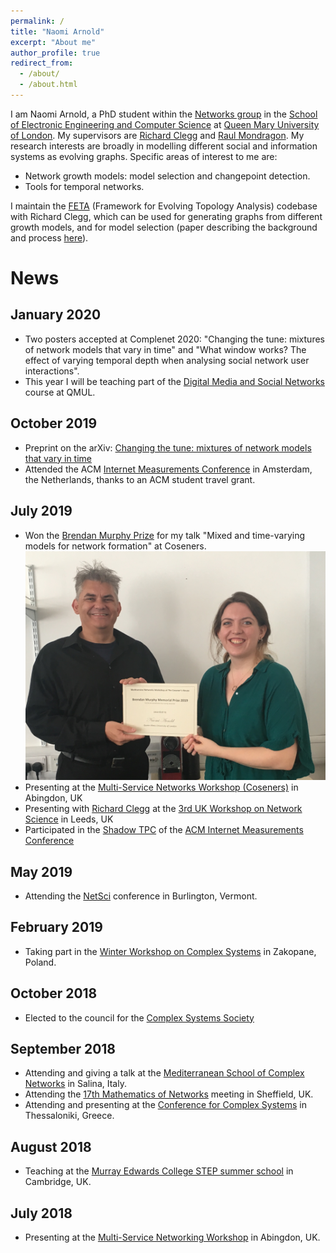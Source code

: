 ```yaml
---
permalink: /
title: "Naomi Arnold"
excerpt: "About me"
author_profile: true
redirect_from:
  - /about/
  - /about.html
---
```


I am Naomi Arnold, a PhD student within the [Networks group](https://www.eecs.qmul.ac.uk/research/view/networks) in the [School of Electronic Engineering and Computer Science](https://www.eecs.qmul.ac.uk/) at [Queen Mary University of London](https://www.qmul.ac.uk/). My supervisors are [Richard Clegg](https://www.richardclegg.org) and [Raul Mondragon](https://www.eecs.qmul.ac.uk/~raul/Rauls_page.html). My research interests are broadly in modelling different social and information systems as evolving graphs. Specific areas of interest to me are:
* Network growth models: model selection and changepoint detection.
* Tools for temporal networks.

I maintain the [FETA](https://github.com/narnolddd/FETA3) (Framework for Evolving Topology Analysis) codebase with Richard Clegg, which can be used for generating graphs from different growth models, and for model selection (paper describing the background and process [here](https://arxiv.org/abs/1909.13253)).

# News

## January 2020
* Two posters accepted at Complenet 2020: "Changing the tune: mixtures of network models that vary in time" and "What window works? The effect of varying temporal depth when analysing social network user interactions".
* This year I will be teaching part of the [Digital Media and Social Networks](https://narnolddd.github.io/teaching/dmsn2020) course at QMUL.

## October 2019
* Preprint on the arXiv: [Changing the tune: mixtures of network models that vary in time](https://arxiv.org/abs/1909.13253)
* Attended the ACM [Internet Measurements Conference](https://conferences.sigcomm.org/imc/2019/) in Amsterdam, the Netherlands, thanks to an ACM student travel grant.

## July 2019

* Won the [Brendan Murphy Prize](http://coseners.net/history/brendan-murphy-prize/) for my talk "Mixed and time-varying models for network formation" at Coseners.
![alt-text](images/brendan_murphy.jpg "Brendan Murphy Prize")
* Presenting at the [Multi-Service Networks Workshop (Coseners)](http://coseners.net/coseners-2019/) in Abingdon, UK
* Presenting with [Richard Clegg](https://www.richardclegg.org) at the [3rd UK Workshop on Network Science](https://sites.google.com/view/network-science-leeds/home) in Leeds, UK
* Participated in the [Shadow TPC](https://conferences.sigcomm.org/imc/2019/shadow/) of the [ACM Internet Measurements Conference](https://conferences.sigcomm.org/imc/2019/)

## May 2019

* Attending the [NetSci](http://vermontcomplexsystems.org/events/netsci/) conference in Burlington, Vermont.

## February 2019

* Taking part in the [Winter Workshop on Complex Systems](http://wwcs2019.org/) in Zakopane, Poland.

## October 2018

* Elected to the council for the [Complex Systems Society](https://cssociety.org/news/79)

## September 2018

* Attending and giving a talk at the [Mediterranean School of Complex Networks](http://mediterraneanschoolcomplex.net/) in Salina, Italy.
* Attending the [17th Mathematics of Networks](http://www.monmeetings.org/meeting17/) meeting in Sheffield, UK.
* Attending and presenting at the [Conference for Complex Systems](http://ccs2018.web.auth.gr/) in Thessaloniki, Greece.

## August 2018

* Teaching at the [Murray Edwards College STEP summer school](https://www.murrayedwards.cam.ac.uk/step-summer-school) in Cambridge, UK.

## July 2018

* Presenting at the [Multi-Service Networking Workshop](http://coseners.net/coseners-2018/) in Abingdon, UK.
